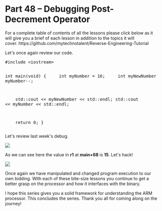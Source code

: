 <h1>Part 48 – Debugging Post-Decrement Operator</h1><p>For a complete table of contents of all the lessons please click below as it will give you a brief of each lesson in addition to the topics it will cover. https://github.com/mytechnotalent/Reverse-Engineering-Tutorial</p><p>Let's once again review our code.</p><pre spellcheck="false">#include &lt;iostream&gt;

int main(void) {
    int myNumber = 16;
    int myNewNumber = myNumber--;

    std::cout &lt;&lt; myNewNumber &lt;&lt; std::endl;
    std::cout &lt;&lt; myNumber &lt;&lt; std::endl;

    return 0;
}
</pre><p>Let's review last week's debug.</p><div class="slate-resizable-image-embed slate-image-embed__resize-full-width"><img src="https://media-exp1.licdn.com/dms/image/C4E12AQFp2Mxp62mXrQ/article-inline_image-shrink_1000_1488/0/1532690049930?e=1614211200&amp;v=beta&amp;t=3xBB4cevl7ZNN7dTopkNoNkkSog6H2HJ2hMfeOGmvqk"/></div><p>As we can see here the value in <strong>r1</strong> at <strong>main+68</strong> is <strong>15</strong>. Let's hack!</p><div class="slate-resizable-image-embed slate-image-embed__resize-full-width"><img src="https://media-exp1.licdn.com/dms/image/C4E12AQGC6C5RsOJnLA/article-inline_image-shrink_1000_1488/0/1532690140517?e=1614211200&amp;v=beta&amp;t=VDasHoj8d-Rx6AND9IPFmspdHejexLq5nRMWE3RSe-w"/></div><p>Once again we have manipulated and changed program execution to our own bidding. With each of these bite-size lessons you continue to get a better grasp on the processor and how it interfaces with the binary.</p><p>I hope this series gives you a solid framework for understanding the ARM processor. This concludes the series. Thank you all for coming along on the journey!</p>